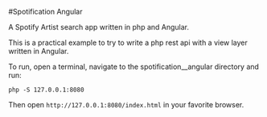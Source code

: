 #Spotification Angular


A Spotify Artist search app written in php and Angular.

This is a practical example to try to write a php rest api with a view layer written in Angular.

To run, open a terminal, navigate to the spotification__angular directory and run:

`php -S 127.0.0.1:8080`

Then open `http://127.0.0.1:8080/index.html` in your favorite browser.
